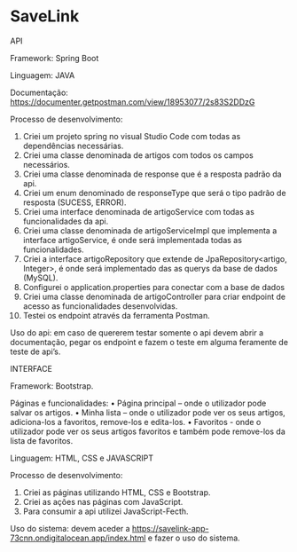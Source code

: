 # SaveLink

API

Framework:  Spring Boot

Linguagem: JAVA 

Documentação: https://documenter.getpostman.com/view/18953077/2s83S2DDzG

Processo de desenvolvimento: 
1.	Criei um projeto spring no visual Studio Code com todas as dependências necessárias.
2.	Criei uma classe denominada de artigos com todos os campos necessários.
3.	Criei uma classe denominada de response que é a resposta padrão da api.
4.	Criei um enum denominado de responseType que será o tipo padrão de resposta (SUCESS, ERROR).
5.	Criei uma interface denominada de artigoService com todas as funcionalidades da api.
6.	Criei uma classe denominada de artigoServiceImpl que implementa a interface artigoService, é onde será implementada todas as funcionalidades.
7.	Criei a interface artigoRepository que extende de JpaRepository<artigo, Integer>, é onde será implementado das as querys da base de dados (MySQL). 
8.	Configurei o application.properties para conectar com a base de dados 
9.	Criei uma classe denominada de artigoController para criar endpoint de acesso as funcionalidades desenvolvidas.
10.	Testei os endpoint através da ferramenta Postman.

Uso do api: em caso de quererem testar somente o api devem abrir a documentação, pegar os endpoint e fazem o teste em alguma feramente de teste de api’s. 

INTERFACE

Framework: Bootstrap.

Páginas e funcionalidades:
•	Página principal – onde o utilizador pode salvar os artigos. 
•	Minha lista – onde o utilizador pode ver os seus artigos, adiciona-los a favoritos, remove-los e edita-los. 
•	Favoritos - onde o utilizador pode ver os seus artigos favoritos e também pode remove-los da lista de favoritos. 

Linguagem: HTML, CSS e JAVASCRIPT

Processo de desenvolvimento: 
1.	Criei as páginas utilizando HTML, CSS e Bootstrap.
2.	Criei as ações nas páginas com JavaScript.
3.	Para consumir a api utilizei JavaScript-Fecth.

Uso do sistema: devem aceder a https://savelink-app-73cnn.ondigitalocean.app/index.html e fazer o uso do sistema.


